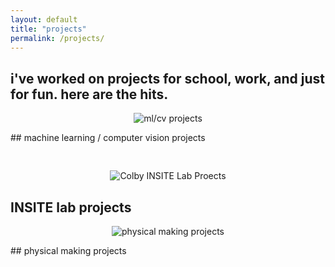 ```yaml
---
layout: default
title: "projects"
permalink: /projects/
---
```


## i've worked on projects for school, work, and just for fun. here are the hits.


<p align="center">
  <img src="../assets/ml-cv-projects.png" alt="ml/cv projects"/>
</p>
## machine learning / computer vision projects
<pre>


</pre>
<p align="center">
  <img src="../assets/insite-logo.png" alt="Colby INSITE Lab Proects"/>
  <h2> INSITE lab projects </h2>
</p>

<p align="center">
  <img src="../assets/maker-projects.png" alt="physical making projects"/>
</p>
##   physical making projects
